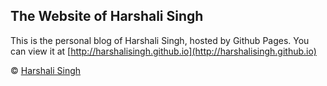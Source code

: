 ## The Website of Harshali Singh

This is the personal blog of Harshali Singh, hosted by Github Pages. You can view it at [http://harshalisingh.github.io](http://harshalisingh.github.io)

© [Harshali Singh](http://harshalisingh.github.io)
